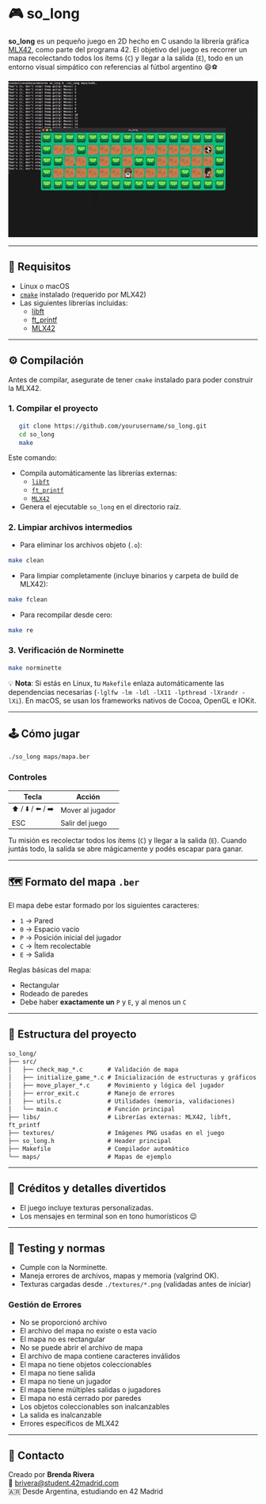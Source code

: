 # 🎮 so_long

**so_long** es un pequeño juego en 2D hecho en C usando la librería gráfica [MLX42](https://github.com/codam-coding-college/MLX42), como parte del programa 42. El objetivo del juego es recorrer un mapa recolectando todos los ítems (`C`) y llegar a la salida (`E`), todo en un entorno visual simpático con referencias al fútbol argentino 😄⚽

![Demo del juego](https://raw.githubusercontent.com/briveraarg/so_long/main/demo/so_long.gif)

---

## 🧠 Requisitos

- Linux o macOS
- [`cmake`](https://cmake.org/) instalado (requerido por MLX42)
- Las siguientes librerías incluidas:
  - [libft](https://github.com/42Paris/42libft)
  - [ft_printf](https://github.com/42Paris/printf)
  - [MLX42](https://github.com/codam-coding-college/MLX42)

---

## ⚙️ Compilación

Antes de compilar, asegurate de tener `cmake` instalado para poder construir la MLX42.

### 1. Compilar el proyecto

```bash
   git clone https://github.com/yourusername/so_long.git
   cd so_long
   make
```

Este comando:

- Compila automáticamente las librerías externas:
  - [`libft`](libs/libft)
  - [`ft_printf`](libs/ft_printf)
  - [`MLX42`](libs/MLX42)
- Genera el ejecutable `so_long` en el directorio raíz.

### 2. Limpiar archivos intermedios

- Para eliminar los archivos objeto (`.o`):

```bash
make clean
```

- Para limpiar completamente (incluye binarios y carpeta de build de MLX42):

```bash
make fclean
```

- Para recompilar desde cero:

```bash
make re
```

### 3. Verificación de Norminette

```bash
make norminette
```

💡 **Nota**: Si estás en Linux, tu `Makefile` enlaza automáticamente las dependencias necesarias (`-lglfw -lm -ldl -lX11 -lpthread -lXrandr -lXi`). En macOS, se usan los frameworks nativos de Cocoa, OpenGL e IOKit.

---

## 🕹️ Cómo jugar

```bash
./so_long maps/mapa.ber
```

### Controles

| Tecla       | Acción             |
|-------------|--------------------|
| ⬆️ / ⬇️ / ⬅️ / ➡️ | Mover al jugador   |
| ESC         | Salir del juego    |

Tu misión es recolectar todos los ítems (`C`) y llegar a la salida (`E`). Cuando juntás todo, la salida se abre mágicamente y podés escapar para ganar.

---

## 🗺️ Formato del mapa `.ber`

El mapa debe estar formado por los siguientes caracteres:

- `1` → Pared
- `0` → Espacio vacío
- `P` → Posición inicial del jugador
- `C` → Ítem recolectable
- `E` → Salida


Reglas básicas del mapa:

- Rectangular
- Rodeado de paredes
- Debe haber **exactamente un** `P` y `E`, y al menos un `C`

---

## 📁 Estructura del proyecto

```
so_long/
├── src/
│   ├── check_map_*.c       # Validación de mapa
│   ├── initialize_game_*.c # Inicialización de estructuras y gráficos
│   ├── move_player_*.c     # Movimiento y lógica del jugador
│   ├── error_exit.c        # Manejo de errores
│   ├── utils.c             # Utilidades (memoria, validaciones)
│   └── main.c              # Función principal
├── libs/                   # Librerías externas: MLX42, libft, ft_printf
├── textures/               # Imágenes PNG usadas en el juego
├── so_long.h               # Header principal
├── Makefile                # Compilador automático
└── maps/                   # Mapas de ejemplo
```

---

## 🌈 Créditos y detalles divertidos

- El juego incluye texturas personalizadas.
- Los mensajes en terminal son en tono humorísticos 😉

---

## 🧪 Testing y normas

- Cumple con la Norminette.
- Maneja errores de archivos, mapas y memoria (valgrind OK).
- Texturas cargadas desde `./textures/*.png` (validadas antes de iniciar)
 
### Gestión de Errores
- No se proporcionó archivo
- El archivo del mapa no existe o esta vacio       
- El mapa no es rectangular                        
- No se puede abrir el archivo de mapa             
- El archivo de mapa contiene caracteres inválidos 
- El mapa no tiene objetos coleccionables         
- El mapa no tiene salida                       
- El mapa no tiene un jugador                   
- El mapa tiene múltiples salidas o jugadores  
- El mapa no está cerrado por paredes          
- Los objetos coleccionables son inalcanzables 
- La salida es inalcanzable
- Errores específicos de MLX42

---

## 💬 Contacto

Creado por **Brenda Rivera**  
📧 brivera@student.42madrid.com  
🇦🇷 Desde Argentina, estudiando en 42 Madrid  

